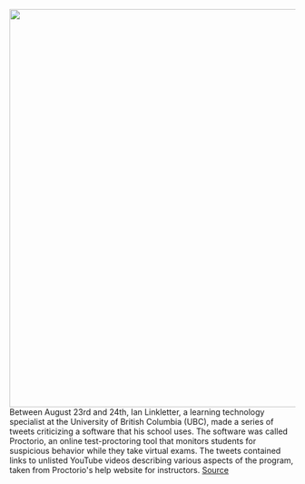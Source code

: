 <img src='https://cdn.vox-cdn.com/thumbor/nt-3tB9yvJe9JaXUzHdsTKHCt-E=/0x0:5699x3799/1200x800/filters:focal(2395x1445:3305x2355)/cdn.vox-cdn.com/uploads/chorus_image/image/67673823/1228939370.jpg.0.jpg' width='700px' /><br/>
Between August 23rd and 24th, Ian Linkletter, a learning technology specialist at the University of British Columbia (UBC), made a series of tweets criticizing a software that his school uses. The software was called Proctorio, an online test-proctoring tool that monitors students for suspicious behavior while they take virtual exams. The tweets contained links to unlisted YouTube videos describing various aspects of the program, taken from Proctorio's help website for instructors.
<a href='https://www.theverge.com/2020/10/22/21526792/proctorio-online-test-proctoring-lawsuit-universities-students-coronavirus'> Source <a/>